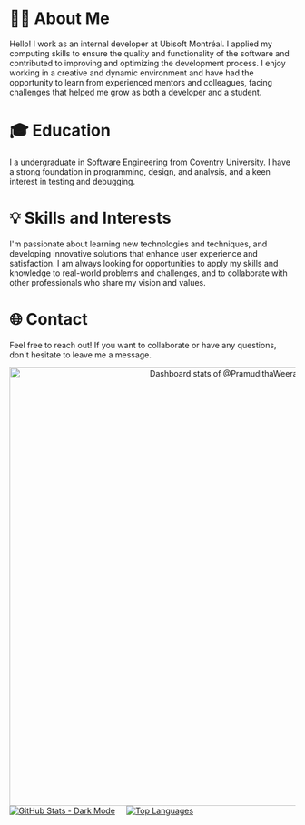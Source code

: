 # 👨‍💻 About Me

Hello! I work as an internal developer at Ubisoft Montréal. I applied my computing skills to ensure the quality and functionality of the software and contributed to improving and optimizing the development process. I enjoy working in a creative and dynamic environment and have had the opportunity to learn from experienced mentors and colleagues, facing challenges that helped me grow as both a developer and a student.

# 🎓 Education

I a undergraduate in Software Engineering from Coventry University. I have a strong foundation in programming, design, and analysis, and a keen interest in testing and debugging.

# 💡 Skills and Interests

I'm passionate about learning new technologies and techniques, and developing innovative solutions that enhance user experience and satisfaction. I am always looking for opportunities to apply my skills and knowledge to real-world problems and challenges, and to collaborate with other professionals who share my vision and values.

# 🌐 Contact

Feel free to reach out! If you want to collaborate or have any questions, don't hesitate to leave me a message.

<!-- Copy-paste in your Readme.md file -->


<a href="https://next.ossinsight.io/widgets/official/compose-user-dashboard-stats?user_id=124908083" target="_blank" style="display: block" align="center">
  <picture>
    <source media="(prefers-color-scheme: dark)" srcset="https://next.ossinsight.io/widgets/official/compose-user-dashboard-stats/thumbnail.png?user_id=124908083&image_size=auto&color_scheme=dark" width="771" height="auto">
    <img alt="Dashboard stats of @PramudithaWeerakoon" src="https://next.ossinsight.io/widgets/official/compose-user-dashboard-stats/thumbnail.png?user_id=124908083&image_size=auto&color_scheme=light" width="771" height="auto">
  </picture>
</a>

<div style="display: flex; flex-direction: row; align-items: baseline;">

  <!-- GitHub Stats Card - Dark Mode with Custom Margin -->
  <a href="https://github.com/anuraghazra/github-readme-stats" style="margin-right: 20px;">
    <img src="https://github-readme-stats.vercel.app/api?username=PramudithaWeerakoon&show_icons=true&theme=dark" alt="GitHub Stats - Dark Mode" />
  </a>

  <!-- Top Languages Card -->
  <a href="https://github.com/anuraghazra/github-readme-stats">
    <img src="https://github-readme-stats.vercel.app/api/top-langs/?username=PramudithaWeerakoon&langs_count=10&theme=github_dark&layout=compact&hide_border=true" alt="Top Languages" />
  </a>

</div>

 


<!-- Made with [OSS Insight](https://ossinsight.io/) -->

